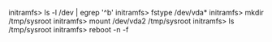 initramfs> ls -l /dev | egrep '^b'
initramfs> fstype /dev/vda*
initramfs> mkdir /tmp/sysroot
initramfs> mount /dev/vda2 /tmp/sysroot
initramfs> ls /tmp/sysroot
initramfs> reboot -n -f
